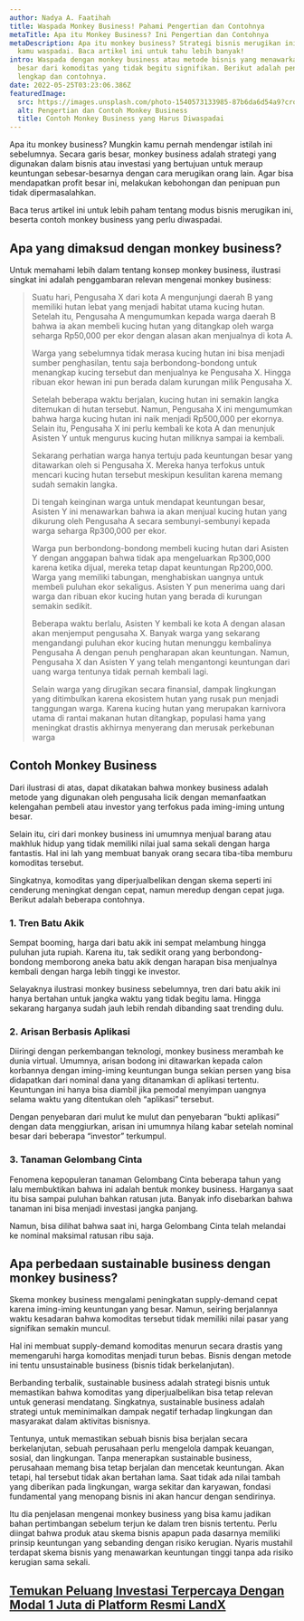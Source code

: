 ```yaml
---
author: Nadya A. Faatihah
title: Waspada Monkey Business! Pahami Pengertian dan Contohnya
metaTitle: Apa itu Monkey Business? Ini Pengertian dan Contohnya
metaDescription: Apa itu monkey business? Strategi bisnis merugikan ini perlu
  kamu waspadai. Baca artikel ini untuk tahu lebih banyak!
intro: Waspada dengan monkey business atau metode bisnis yang menawarkan untung
  besar dari komoditas yang tidak begitu signifikan. Berikut adalah penjelasan
  lengkap dan contohnya.
date: 2022-05-25T03:23:06.386Z
featuredImage:
  src: https://images.unsplash.com/photo-1540573133985-87b6da6d54a9?crop=entropy&cs=tinysrgb&fm=jpg&ixlib=rb-1.2.1&q=80&raw_url=true&ixid=MnwxMjA3fDB8MHxwaG90by1wYWdlfHx8fGVufDB8fHx8&auto=format&fit=crop&w=876
  alt: Pengertian dan Contoh Monkey Business
  title: Contoh Monkey Business yang Harus Diwaspadai
---
```

<!--StartFragment-->

Apa itu monkey business? Mungkin kamu pernah mendengar istilah ini sebelumnya. Secara garis besar, monkey business adalah strategi yang digunakan dalam bisnis atau investasi yang bertujuan untuk meraup keuntungan sebesar-besarnya dengan cara merugikan orang lain. Agar bisa mendapatkan profit besar ini, melakukan kebohongan dan penipuan pun tidak dipermasalahkan. 



Baca terus artikel ini untuk lebih paham tentang modus bisnis merugikan ini, beserta contoh monkey business yang perlu diwaspadai.

## Apa yang dimaksud dengan monkey business?



Untuk memahami lebih dalam tentang konsep monkey business, ilustrasi singkat ini adalah penggambaran relevan mengenai monkey business:

<!--StartFragment-->

> Suatu hari, Pengusaha X dari kota A mengunjungi daerah B yang memiliki hutan lebat yang menjadi habitat utama kucing hutan. Setelah itu, Pengusaha A mengumumkan kepada warga daerah B bahwa ia akan membeli kucing hutan yang ditangkap oleh warga seharga Rp50,000 per ekor dengan alasan akan menjualnya di kota A.
>
> Warga yang sebelumnya tidak merasa kucing hutan ini bisa menjadi sumber penghasilan, tentu saja berbondong-bondong untuk menangkap kucing tersebut dan menjualnya ke Pengusaha X. Hingga ribuan ekor hewan ini pun berada dalam kurungan milik Pengusaha X.
>
> Setelah beberapa waktu berjalan, kucing hutan ini semakin langka ditemukan di hutan tersebut. Namun, Pengusaha X ini mengumumkan bahwa harga kucing hutan ini naik menjadi Rp500,000 per ekornya. Selain itu, Pengusaha X ini perlu kembali ke kota A dan menunjuk Asisten Y untuk mengurus kucing hutan miliknya sampai ia kembali. 
>
> Sekarang perhatian warga hanya tertuju pada keuntungan besar yang ditawarkan oleh si Pengusaha X. Mereka hanya terfokus untuk mencari kucing hutan tersebut meskipun kesulitan karena memang sudah semakin langka. 
>
> Di tengah keinginan warga untuk mendapat keuntungan besar, Asisten Y ini menawarkan bahwa ia akan menjual kucing hutan yang dikurung oleh Pengusaha A secara sembunyi-sembunyi kepada warga seharga Rp300,000 per ekor.
>
> Warga pun berbondong-bondong membeli kucing hutan dari Asisten Y dengan anggapan bahwa tidak apa mengeluarkan Rp300,000 karena ketika dijual, mereka tetap dapat keuntungan Rp200,000. Warga yang memiliki tabungan, menghabiskan uangnya untuk membeli puluhan ekor sekaligus. Asisten Y pun menerima uang dari warga dan ribuan ekor kucing hutan yang berada di kurungan semakin sedikit. 
>
> Beberapa waktu berlalu, Asisten Y kembali ke kota A dengan alasan akan menjemput pengusaha X. Banyak warga yang sekarang mengandangi puluhan ekor kucing hutan menunggu kembalinya Pengusaha A dengan penuh pengharapan akan keuntungan. Namun, Pengusaha X dan Asisten Y yang telah mengantongi keuntungan dari uang warga tentunya tidak pernah kembali lagi.
>
> Selain warga yang dirugikan secara finansial, dampak lingkungan yang ditimbulkan karena ekosistem hutan yang rusak pun menjadi tanggungan warga. Karena kucing hutan yang merupakan karnivora utama di rantai makanan hutan ditangkap, populasi hama yang meningkat drastis akhirnya menyerang dan merusak perkebunan warga

## Contoh Monkey Business

Dari ilustrasi di atas, dapat dikatakan bahwa monkey business adalah metode yang digunakan oleh pengusaha licik dengan memanfaatkan kelengahan pembeli atau investor yang terfokus pada iming-iming untung besar. 



Selain itu, ciri dari monkey business ini umumnya menjual barang atau makhluk hidup yang tidak memiliki nilai jual sama sekali dengan harga fantastis. Hal ini lah yang membuat banyak orang secara tiba-tiba memburu komoditas tersebut. 



Singkatnya, komoditas yang diperjualbelikan dengan skema seperti ini cenderung meningkat dengan cepat, namun meredup dengan cepat juga. Berikut adalah beberapa contohnya.

### 1. Tren Batu Akik

Sempat booming, harga dari batu akik ini sempat melambung hingga puluhan juta rupiah. Karena itu, tak sedikit orang yang berbondong-bondong memborong aneka batu akik dengan harapan bisa menjualnya kembali dengan harga lebih tinggi ke investor.



Selayaknya ilustrasi monkey business sebelumnya, tren dari batu akik ini hanya bertahan untuk jangka waktu yang tidak begitu lama. Hingga sekarang harganya sudah jauh lebih rendah dibanding saat trending dulu.

### 2. Arisan Berbasis Aplikasi

Diiringi dengan perkembangan teknologi, monkey business merambah ke dunia virtual. Umumnya, arisan bodong ini ditawarkan kepada calon korbannya dengan iming-iming keuntungan bunga sekian persen yang bisa didapatkan dari nominal dana yang ditanamkan di aplikasi tertentu. Keuntungan ini hanya bisa diambil jika pemodal menyimpan uangnya selama waktu yang ditentukan oleh “aplikasi” tersebut.



Dengan penyebaran dari mulut ke mulut dan penyebaran “bukti aplikasi” dengan data menggiurkan, arisan ini umumnya hilang kabar setelah nominal besar dari beberapa “investor” terkumpul.

### 3. Tanaman Gelombang Cinta

Fenomena kepopuleran tanaman Gelombang Cinta beberapa tahun yang lalu membuktikan bahwa ini adalah bentuk monkey business. Harganya saat itu bisa sampai puluhan bahkan ratusan juta. Banyak info disebarkan bahwa tanaman ini bisa menjadi investasi jangka panjang.



Namun, bisa dilihat bahwa saat ini, harga Gelombang Cinta telah melandai ke nominal maksimal ratusan ribu saja.



## Apa perbedaan sustainable business dengan monkey business?

Skema monkey business mengalami peningkatan supply-demand cepat karena iming-iming keuntungan yang besar. Namun, seiring berjalannya waktu kesadaran bahwa komoditas tersebut tidak memiliki nilai pasar yang signifikan semakin muncul.



Hal ini membuat supply-demand komoditas menurun secara drastis yang memengaruhi harga komoditas menjadi turun bebas. Bisnis dengan metode ini tentu unsustainable business (bisnis tidak berkelanjutan).  



Berbanding terbalik, sustainable business adalah strategi bisnis untuk memastikan bahwa komoditas yang diperjualbelikan bisa tetap relevan untuk generasi mendatang. Singkatnya, sustainable business adalah strategi untuk meminimalkan dampak negatif terhadap lingkungan dan masyarakat dalam aktivitas bisnisnya.



Tentunya, untuk memastikan sebuah bisnis bisa berjalan secara berkelanjutan, sebuah perusahaan perlu mengelola dampak keuangan, sosial, dan lingkungan. Tanpa menerapkan sustainable business, perusahaan memang bisa tetap berjalan dan mencetak keuntungan. Akan tetapi, hal tersebut tidak akan bertahan lama. Saat tidak ada nilai tambah yang diberikan pada lingkungan, warga sekitar dan karyawan, fondasi fundamental yang menopang bisnis ini akan hancur dengan sendirinya.



Itu dia penjelasan mengenai monkey business yang bisa kamu jadikan bahan pertimbangan sebelum terjun ke dalam tren bisnis tertentu. Perlu diingat bahwa produk atau skema bisnis apapun pada dasarnya memiliki prinsip keuntungan yang sebanding dengan risiko kerugian. Nyaris mustahil terdapat skema bisnis yang menawarkan keuntungan tinggi tanpa ada risiko kerugian sama sekali.

## [Temukan Peluang Investasi Terpercaya Dengan Modal 1 Juta di Platform Resmi LandX](https://landx.id/project/?utm_source=Blog&utm_medium=organic+keyword&utm_campaign=blog&utm_id=Blog)

<!--EndFragment-->